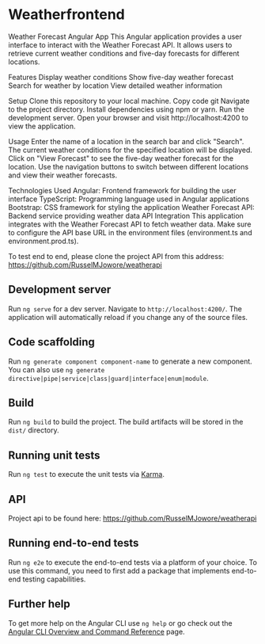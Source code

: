 # Weatherfrontend

Weather Forecast Angular App
This Angular application provides a user interface to interact with the Weather Forecast API. It allows users to retrieve current weather conditions and five-day forecasts for different locations.

Features
Display weather conditions
Show five-day weather forecast
Search for weather by location
View detailed weather information

Setup
Clone this repository to your local machine.
Copy code git
Navigate to the project directory.
Install dependencies using npm or yarn.
Run the development server.
Open your browser and visit http://localhost:4200 to view the application.

Usage
Enter the name of a location in the search bar and click "Search".
The current weather conditions for the specified location will be displayed.
Click on "View Forecast" to see the five-day weather forecast for the location.
Use the navigation buttons to switch between different locations and view their weather forecasts.

Technologies Used
Angular: Frontend framework for building the user interface
TypeScript: Programming language used in Angular applications
Bootstrap: CSS framework for styling the application
Weather Forecast API: Backend service providing weather data
API Integration
This application integrates with the Weather Forecast API to fetch weather data. Make sure to configure the API base URL in the environment files (environment.ts and environment.prod.ts).

To test end to end, please clone the project API from this address: https://github.com/RusselMJowore/weatherapi 

## Development server

Run `ng serve` for a dev server. Navigate to `http://localhost:4200/`. The application will automatically reload if you change any of the source files.

## Code scaffolding

Run `ng generate component component-name` to generate a new component. You can also use `ng generate directive|pipe|service|class|guard|interface|enum|module`.

## Build

Run `ng build` to build the project. The build artifacts will be stored in the `dist/` directory.

## Running unit tests

Run `ng test` to execute the unit tests via [Karma](https://karma-runner.github.io).

## API
Project api to be found here: https://github.com/RusselMJowore/weatherapi

## Running end-to-end tests

Run `ng e2e` to execute the end-to-end tests via a platform of your choice. To use this command, you need to first add a package that implements end-to-end testing capabilities.

## Further help

To get more help on the Angular CLI use `ng help` or go check out the [Angular CLI Overview and Command Reference](https://angular.io/cli) page.

